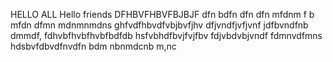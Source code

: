 HELLO ALL 
Hello friends 
DFHBVFHBVFBJBJF
dfn bdfn dfn dfn mfdnm
f b mfdn dfmn mdnmnmdns
ghfvdfhbvdfvbjbvfjhv
dfjvndfjvfjvnf
jdfbvndfnb dmmdf,
fdhvbfhvbfhvbfbdfdb
hsfvbhdfbvjfvjfbv
fdjvbdvbjvndf
fdmnvdfmns
hdsbvfdbvdfnvdfn bdm nbnmdcnb m,nc

